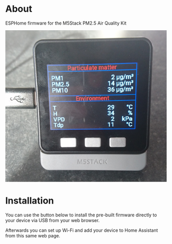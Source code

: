 # About

ESPHome firmware for the M5Stack PM2.5 Air Quality Kit

![ESPHome configuration for the M5Stack air quality kit](m5stack-air-quality-kit-esphome.jpg)

# Installation

You can use the button below to install the pre-built firmware directly to your device via USB from your web browser.

Afterwards you can set up Wi-Fi and add your device to Home Assistant from this same web page.

<esp-web-install-button manifest="./manifest.json"></esp-web-install-button>

<script type="module" src="https://unpkg.com/esp-web-tools@8.0.3/dist/web/install-button.js?module"></script>

